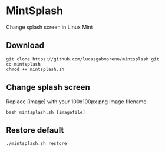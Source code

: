# MintSplash
Change splash screen in Linux Mint

## Download
```
git clone https://github.com/lucasgabmoreno/mintsplash.git
cd mintsplash
chmod +x mintsplash.sh
```

## Change splash screen
Replace [image] with your 100x100px png image filename.
```
bash mintsplash.sh [imagefile]
```

## Restore default
```
./mintsplash.sh restore
```
